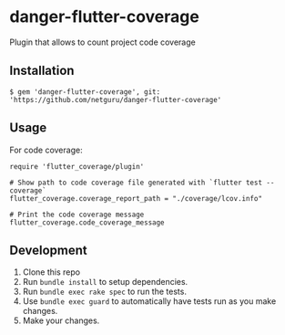 # danger-flutter-coverage

Plugin that allows to count project code coverage

## Installation

    $ gem 'danger-flutter-coverage', git: 'https://github.com/netguru/danger-flutter-coverage'

## Usage

For code coverage:
```
require 'flutter_coverage/plugin'

# Show path to code coverage file generated with `flutter test --coverage`
flutter_coverage.coverage_report_path = "./coverage/lcov.info"

# Print the code coverage message
flutter_coverage.code_coverage_message
```

## Development

1. Clone this repo
2. Run `bundle install` to setup dependencies.
3. Run `bundle exec rake spec` to run the tests.
4. Use `bundle exec guard` to automatically have tests run as you make changes.
5. Make your changes.
